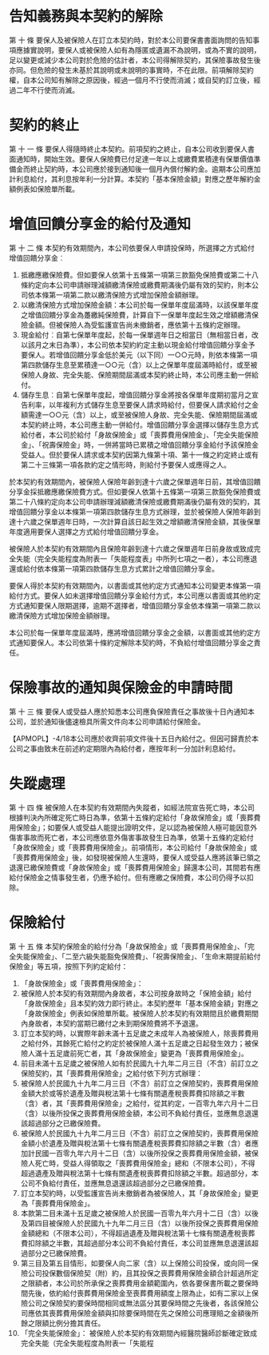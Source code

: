 # 告知義務與本契約的解除

第 十 條 要保人及被保險人在訂立本契約時，對於本公司要保書書面詢問的告知事項應據實說明，要保人或被保險人如有為隱匿或遺漏不為說明，或為不實的說明，足以變更或減少本公司對於危險的估計者，本公司得解除契約，其保險事故發生後亦同。但危險的發生未基於其說明或未說明的事實時，不在此限。前項解除契約權，自本公司知有解除之原因後，經過一個月不行使而消滅；或自契約訂立後，經過二年不行使而消滅。

# 契約的終止

第 十 一 條 要保人得隨時終止本契約。前項契約之終止，自本公司收到要保人書面通知時，開始生效。要保人保險費已付足達一年以上或繳費累積達有保單價值準備金而終止契約時，本公司應於接到通知後一個月內償付解約金。逾期本公司應加計利息給付，其利息按年利一分計算。本契約「基本保險金額」對應之歷年解約金額例表如保險單所載。

# 增值回饋分享金的給付及通知

第 十 二 條 本契約有效期間內，本公司依要保人申請投保時，所選擇之方式給付增值回饋分享金︰

1. 抵繳應繳保險費。但如要保人依第十五條第一項第三款豁免保險費或第二十八條約定向本公司申請辦理減額繳清保險或繳費期滿後仍屬有效的契約，則本公司依本條第一項第二款以繳清保險方式增加保險金額辦理。
2. 以繳清保險方式增加保險金額：本公司於每一保單年度屆滿時，以該保單年度之增值回饋分享金為躉繳純保險費，計算自下一保單年度起生效之增額繳清保險金額。但被保險人為受監護宣告尚未撤銷者，應依第十五條約定辦理。
3. 現金給付︰自第七保單年度起，於每一保單週年日之相當日（無相當日者，改以該月之末日為準），本公司依本契約約定主動以現金給付增值回饋分享金予要保人。若增值回饋分享金低於美元（以下同）一○○元時，則依本條第一項第四款儲存生息至累積達一○○元（含）以上之保單年度屆滿時給付，或至被保險人身故、完全失能、保險期間屆滿或本契約終止時，本公司應主動一併給付。
4. 儲存生息︰自第七保單年度起，增值回饋分享金將按各保單年度期初當月之宣告利率，以年複利方式儲存生息至要保人請求時給付，但要保人請求給付之金額需達一○○元（含）以上，或至被保險人身故、完全失能、保險期間屆滿或本契約終止時，本公司應主動一併給付。增值回饋分享金選擇以儲存生息方式給付者，本公司於給付「身故保險金」或「喪葬費用保險金」、「完全失能保險金」、「祝壽保險金」時，一併將當時已累積之增值回饋分享金給付予該保險金受益人。但於要保人請求或本契約因第九條第十項、第十一條之約定終止或有第二十三條第一項各款約定之情形時，則給付予要保人或應得之人。

於本契約有效期間內，被保險人保險年齡到達十六歲之保單週年日前，其增值回饋分享金採抵繳應繳保險費方式。但如要保人依第十五條第一項第三款豁免保險費或第二十八條約定向本公司申請辦理減額繳清保險或繳費期滿後仍屬有效的契約，其增值回饋分享金以本條第一項第四款儲存生息方式辦理，並於被保險人保險年齡到達十六歲之保單週年日時，一次計算自該日起生效之增額繳清保險金額，其後保單年度適用要保人選擇之方式給付增值回饋分享金。

被保險人於本契約有效期間內且保險年齡到達十六歲之保單週年日前身故或致成完全失能（完全失能程度為附表一「失能程度表」中所列七項之一者），本公司應退還或給付依本條第一項第四款儲存生息方式累計之增值回饋分享金。

要保人得於本契約有效期間內，以書面或其他約定方式通知本公司變更本條第一項給付方式。要保人如未選擇增值回饋分享金給付方式，本公司應以書面或其他約定方式通知要保人限期選擇，逾期不選擇者，增值回饋分享金依本條第一項第二款以繳清保險方式增加保險金額辦理。

本公司於每一保單年度屆滿時，應將增值回饋分享金之金額，以書面或其他約定方式通知要保人。本公司依第十條約定解除本契約時，不負給付增值回饋分享金之責任。

# 保險事故的通知與保險金的申請時間

第 十 三 條 要保人或受益人應於知悉本公司應負保險責任之事故後十日內通知本公司，並於通知後儘速檢具所需文件向本公司申請給付保險金。

【APMOPL】-4/18本公司應於收齊前項文件後十五日內給付之。但因可歸責於本公司之事由致未在前述約定期限內為給付者，應按年利一分加計利息給付。

# 失蹤處理

第 十 四 條 被保險人在本契約有效期間內失蹤者，如經法院宣告死亡時，本公司根據判決內所確定死亡時日為準，依第十五條約定給付「身故保險金」或「喪葬費用保險金」；如要保人或受益人能提出證明文件，足以認為被保險人極可能因意外傷害事故而死亡者，本公司應依意外傷害事故發生日為準，依第十五條約定給付「身故保險金」或「喪葬費用保險金」。前項情形，本公司給付「身故保險金」或「喪葬費用保險金」後，如發現被保險人生還時，要保人或受益人應將該筆已領之退還已繳保險費或「身故保險金」或「喪葬費用保險金」歸還本公司，其間若有應給付保險金之情事發生者，仍應予給付。但有應繳之保險費，本公司仍得予以扣除。

# 保險給付

第 十 五 條 本契約保險金的給付分為「身故保險金」或「喪葬費用保險金」、「完全失能保險金」、「二至六級失能豁免保險費」、「祝壽保險金」、「生命末期提前給付保險金」等五項，按照下列約定給付：

1. 「身故保險金」或「喪葬費用保險金」：
1. 被保險人於本契約有效期間內身故者，本公司按身故時之「保險金額」給付「身故保險金」且本契約效力即行終止。本契約歷年「基本保險金額」對應之「身故保險金」例表如保險單所載。被保險人於本契約有效期間且於繳費期間內身故者，本契約當期已繳付之未到期保險費將不予退還。
2. 訂立本契約時，以實際年齡未滿十五足歲之未成年人為被保險人，除喪葬費用之給付外，其餘死亡給付之約定於被保險人滿十五足歲之日起發生效力；被保險人滿十五足歲前死亡者，其「身故保險金」變更為「喪葬費用保險金」。
3. 前目未滿十五足歲之被保險人如有於民國九十九年二月三日（不含）前訂立之保險契約，其「喪葬費用保險金」之給付依下列方式辦理：
1. 被保險人於民國九十九年二月三日（不含）前訂立之保險契約，喪葬費用保險金額大於或等於遺產及贈與稅法第十七條有關遺產稅喪葬費扣除額之半數（含）者，其「喪葬費用保險金」之給付，從其約定，一百零九年六月十二日（含）以後所投保之喪葬費用保險金額，本公司不負給付責任，並應無息退還該超過部分之已繳保險費。
2. 被保險人於民國九十九年二月三日（不含）前訂立之保險契約，喪葬費用保險金額小於遺產及贈與稅法第十七條有關遺產稅喪葬費扣除額之半數（含）者應加計民國一百零九年六月十二日（含）以後所投保之喪葬費用保險金額，被保險人死亡時，受益人得領取之「喪葬費用保險金」總和（不限本公司），不得超過遺產及贈與稅法第十七條有關遺產稅喪葬費扣除額之半數。超過部分，本公司不負給付責任，並應無息退還該超過部分之已繳保險費。
4. 訂立本契約時，以受監護宣告尚未撤銷者為被保險人，其「身故保險金」變更為「喪葬費用保險金」。
5. 本款第二目未滿十五足歲之被保險人於民國一百零九年六月十二日（含）以後及第四目被保險人於民國九十九年二月三日（含）以後所投保之喪葬費用保險金額總和（不限本公司），不得超過遺產及贈與稅法第十七條有關遺產稅喪葬費扣除額之半數，其超過部分本公司不負給付責任，本公司並應無息退還該超過部分之已繳保險費。
6. 第三目及第五目情形，如要保人向二家（含）以上保險公司投保，或向同一保險公司投保數個保險契（附）約，且其投保之喪葬費用保險金額合計超過所定之限額者，本公司於所承保之喪葬費用金額範圍內，依各要保書所載之要保時間先後，依約給付喪葬費用保險金至喪葬費用額度上限為止，如有二家以上保險公司之保險契約要保時間相同或無法區分其要保時間之先後者，各該保險公司應依其喪葬費用保險金額與扣除要保時間在先之保險公司應理賠之金額後所餘之限額比例分擔其責任。
2. 「完全失能保險金」：
被保險人於本契約有效期間內經醫院醫師診斷確定致成完全失能（完全失能程度為附表一「失能程